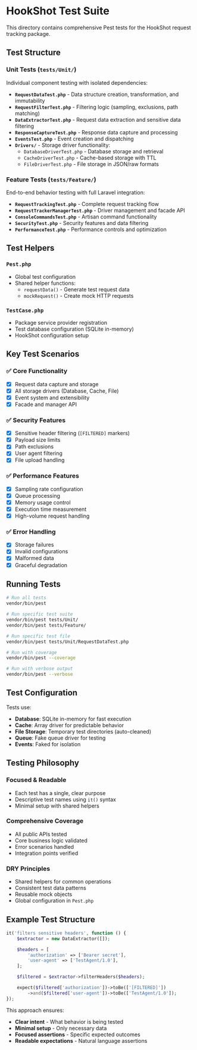 # HookShot Test Suite

This directory contains comprehensive Pest tests for the HookShot request tracking package.

## Test Structure

### Unit Tests (`tests/Unit/`)

Individual component testing with isolated dependencies:

- **`RequestDataTest.php`** - Data structure creation, transformation, and immutability
- **`RequestFilterTest.php`** - Filtering logic (sampling, exclusions, path matching)
- **`DataExtractorTest.php`** - Request data extraction and sensitive data filtering
- **`ResponseCaptureTest.php`** - Response data capture and processing
- **`EventsTest.php`** - Event creation and dispatching
- **`Drivers/`** - Storage driver functionality:
  - `DatabaseDriverTest.php` - Database storage and retrieval
  - `CacheDriverTest.php` - Cache-based storage with TTL
  - `FileDriverTest.php` - File storage in JSON/raw formats

### Feature Tests (`tests/Feature/`)

End-to-end behavior testing with full Laravel integration:

- **`RequestTrackingTest.php`** - Complete request tracking flow
- **`RequestTrackerManagerTest.php`** - Driver management and facade API
- **`ConsoleCommandsTest.php`** - Artisan command functionality
- **`SecurityTest.php`** - Security features and data filtering
- **`PerformanceTest.php`** - Performance controls and optimization

## Test Helpers

### `Pest.php`

- Global test configuration
- Shared helper functions:
  - `requestData()` - Generate test request data
  - `mockRequest()` - Create mock HTTP requests

### `TestCase.php`

- Package service provider registration
- Test database configuration (SQLite in-memory)
- HookShot configuration setup

## Key Test Scenarios

### ✅ Core Functionality

- [x] Request data capture and storage
- [x] All storage drivers (Database, Cache, File)
- [x] Event system and extensibility
- [x] Facade and manager API

### ✅ Security Features

- [x] Sensitive header filtering (`[FILTERED]` markers)
- [x] Payload size limits
- [x] Path exclusions
- [x] User agent filtering
- [x] File upload handling

### ✅ Performance Features

- [x] Sampling rate configuration
- [x] Queue processing
- [x] Memory usage control
- [x] Execution time measurement
- [x] High-volume request handling

### ✅ Error Handling

- [x] Storage failures
- [x] Invalid configurations
- [x] Malformed data
- [x] Graceful degradation

## Running Tests

```bash
# Run all tests
vendor/bin/pest

# Run specific test suite
vendor/bin/pest tests/Unit/
vendor/bin/pest tests/Feature/

# Run specific test file
vendor/bin/pest tests/Unit/RequestDataTest.php

# Run with coverage
vendor/bin/pest --coverage

# Run with verbose output
vendor/bin/pest --verbose
```

## Test Configuration

Tests use:

- **Database**: SQLite in-memory for fast execution
- **Cache**: Array driver for predictable behavior
- **File Storage**: Temporary test directories (auto-cleaned)
- **Queue**: Fake queue driver for testing
- **Events**: Faked for isolation

## Testing Philosophy

### Focused & Readable

- Each test has a single, clear purpose
- Descriptive test names using `it()` syntax
- Minimal setup with shared helpers

### Comprehensive Coverage

- All public APIs tested
- Core business logic validated
- Error scenarios handled
- Integration points verified

### DRY Principles

- Shared helpers for common operations
- Consistent test data patterns
- Reusable mock objects
- Global configuration in `Pest.php`

## Example Test Structure

```php
it('filters sensitive headers', function () {
    $extractor = new DataExtractor([]);

    $headers = [
        'authorization' => ['Bearer secret'],
        'user-agent' => ['TestAgent/1.0'],
    ];

    $filtered = $extractor->filterHeaders($headers);

    expect($filtered['authorization'])->toBe(['[FILTERED]'])
        ->and($filtered['user-agent'])->toBe(['TestAgent/1.0']);
});
```

This approach ensures:

- **Clear intent** - What behavior is being tested
- **Minimal setup** - Only necessary data
- **Focused assertions** - Specific expected outcomes
- **Readable expectations** - Natural language assertions
